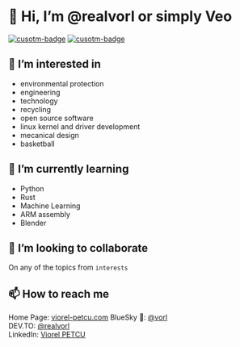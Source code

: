 # 👋 Hi, I’m @realvorl or simply Veo  
[![cusotm-badge](https://bit.ly/v-here-badge)](/) [![cusotm-badge](https://bit.ly/v-app-badge)](https://viorel-petcu.com)  
## 👀 I’m interested in 
  - environmental protection
  - engineering
  - technology
  - recycling
  - open source software
  - linux kernel and driver development
  - mecanical design 
  - basketball 

## 🌱 I’m currently learning 
  - Python
  - Rust
  - Machine Learning
  - ARM assembly
  - Blender

## 💞️ I’m looking to collaborate

  On any of the topics from `interests`
  
## 📫 How to reach me
Home Page: [viorel-petcu.com](https://vorl.uber.space/) 
BlueSky 🦋: [@vorl](https://bsky.app/profile/vorl.bsky.social)  
DEV.TO: [@realvorl](https://dev.to/realvorl)  
LinkedIn: [Viorel PETCU](https://www.linkedin.com/in/viorel-p-5832bb6a/)  


<!---
petcuvio/petcuvio is a ✨ special ✨ repository because its `README.md` (this file) appears on your GitHub profile.
You can click the Preview link to take a look at your changes.
--->
